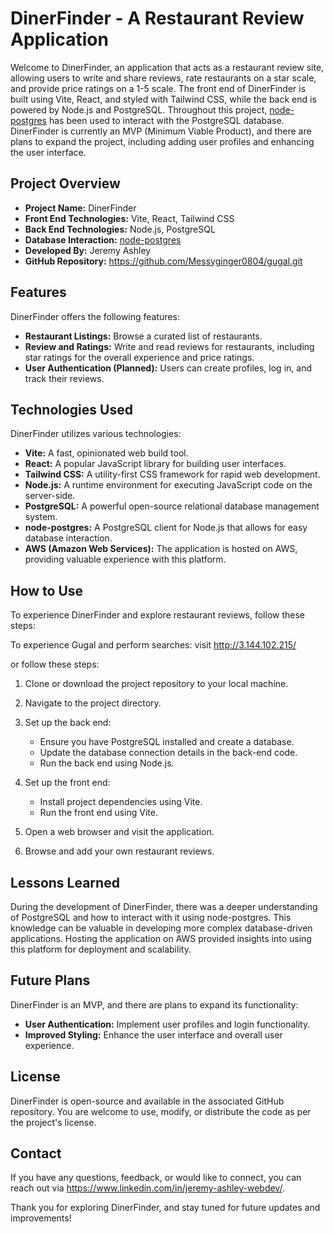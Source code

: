 # DinerFinder - A Restaurant Review Application

Welcome to DinerFinder, an application that acts as a restaurant review site, allowing users to write and share reviews, rate restaurants on a star scale, and provide price ratings on a 1-5 scale. The front end of DinerFinder is built using Vite, React, and styled with Tailwind CSS, while the back end is powered by Node.js and PostgreSQL. Throughout this project, [node-postgres](https://node-postgres.com/) has been used to interact with the PostgreSQL database. DinerFinder is currently an MVP (Minimum Viable Product), and there are plans to expand the project, including adding user profiles and enhancing the user interface.

## Project Overview

- **Project Name:** DinerFinder
- **Front End Technologies:** Vite, React, Tailwind CSS
- **Back End Technologies:** Node.js, PostgreSQL
- **Database Interaction:** [node-postgres](https://node-postgres.com/)
- **Developed By:** Jeremy Ashley
- **GitHub Repository:** https://github.com/Messyginger0804/gugal.git

## Features

DinerFinder offers the following features:

- **Restaurant Listings:** Browse a curated list of restaurants.
- **Review and Ratings:** Write and read reviews for restaurants, including star ratings for the overall experience and price ratings.
- **User Authentication (Planned):** Users can create profiles, log in, and track their reviews.

## Technologies Used

DinerFinder utilizes various technologies:

- **Vite:** A fast, opinionated web build tool.
- **React:** A popular JavaScript library for building user interfaces.
- **Tailwind CSS:** A utility-first CSS framework for rapid web development.
- **Node.js:** A runtime environment for executing JavaScript code on the server-side.
- **PostgreSQL:** A powerful open-source relational database management system.
- **node-postgres:** A PostgreSQL client for Node.js that allows for easy database interaction.
- **AWS (Amazon Web Services):** The application is hosted on AWS, providing valuable experience with this platform.

## How to Use

To experience DinerFinder and explore restaurant reviews, follow these steps:

To experience Gugal and perform searches:
visit http://3.144.102.215/

 or follow these steps:

1. Clone or download the project repository to your local machine.

2. Navigate to the project directory.

3. Set up the back end:

   - Ensure you have PostgreSQL installed and create a database.
   - Update the database connection details in the back-end code.
   - Run the back end using Node.js.

4. Set up the front end:

   - Install project dependencies using Vite.
   - Run the front end using Vite.

5. Open a web browser and visit the application.

6. Browse and add your own restaurant reviews.

## Lessons Learned

During the development of DinerFinder, there was a deeper understanding of PostgreSQL and how to interact with it using node-postgres. This knowledge can be valuable in developing more complex database-driven applications. Hosting the application on AWS provided insights into using this platform for deployment and scalability.

## Future Plans

DinerFinder is an MVP, and there are plans to expand its functionality:

- **User Authentication:** Implement user profiles and login functionality.
- **Improved Styling:** Enhance the user interface and overall user experience.

## License

DinerFinder is open-source and available in the associated GitHub repository. You are welcome to use, modify, or distribute the code as per the project's license.

## Contact

If you have any questions, feedback, or would like to connect, you can reach out via https://www.linkedin.com/in/jeremy-ashley-webdev/.

Thank you for exploring DinerFinder, and stay tuned for future updates and improvements!
